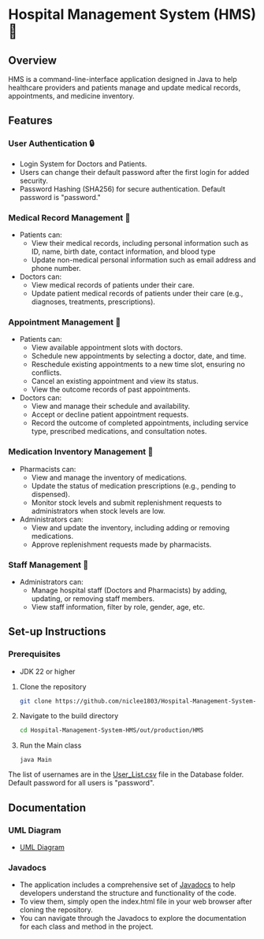 # Hospital Management System (HMS) :hospital:

## Overview
HMS is a command-line-interface application designed in Java to help healthcare providers and patients manage and update medical records, appointments, and medicine inventory. 

## Features
### User Authentication :lock:
* Login System for Doctors and Patients.
* Users can change their default password after the first login for added security.
* Password Hashing (SHA256) for secure authentication. Default password is "password."

### Medical Record Management :ledger:
* Patients can:
  * View their medical records, including personal information such as ID, name, birth date, contact information, and blood 
    type
  * Update non-medical personal information such as email address and phone number.
* Doctors can:
  * View medical records of patients under their care.
  * Update patient medical records of patients under their care (e.g., diagnoses, treatments, prescriptions).

### Appointment Management :calendar:
* Patients can:
  * View available appointment slots with doctors.
  * Schedule new appointments by selecting a doctor, date, and time.
  * Reschedule existing appointments to a new time slot, ensuring no conflicts.
  * Cancel an existing appointment and view its status.
  * View the outcome records of past appointments.
* Doctors can:
  * View and manage their schedule and availability.
  * Accept or decline patient appointment requests.
  * Record the outcome of completed appointments, including service type, prescribed medications, and consultation notes.

### Medication Inventory Management :pill:
* Pharmacists can:
  * View and manage the inventory of medications.
  * Update the status of medication prescriptions (e.g., pending to dispensed).
  * Monitor stock levels and submit replenishment requests to administrators when stock levels are low.
* Administrators can:
  * View and update the inventory, including adding or removing medications.
  * Approve replenishment requests made by pharmacists.

### Staff Management :man_with_gua_pi_mao:
* Administrators can:
  * Manage hospital staff (Doctors and Pharmacists) by adding, updating, or removing staff members.
  * View staff information, filter by role, gender, age, etc.


## Set-up Instructions
### Prerequisites
* JDK 22 or higher

1. Clone the repository
   
   ```sh
   git clone https://github.com/niclee1803/Hospital-Management-System-HMS.git
   ```
   
2. Navigate to the build directory
   
   ```sh
   cd Hospital-Management-System-HMS/out/production/HMS
   ```
     
3. Run the Main class
   
   ```
   java Main
   ```

The list of usernames are in the [User_List.csv](/Database/User_List.csv) file in the Database folder.
 Default password for all users is "password".

## Documentation
### UML Diagram
* [UML Diagram](/UML-Diagram/UML-HMS.jpg)

### Javadocs
* The application includes a comprehensive set of [Javadocs](/docs) to help developers understand the structure and functionality of the code.
* To view them, simply open the index.html file in your web browser after cloning the repository.
* You can navigate through the Javadocs to explore the documentation for each class and method in the project.

